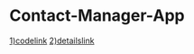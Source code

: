 # Contact-Manager-App

[1)codelink](https://drive.google.com/file/d/1R42JYSNSntB0z3fs5RHeScL2_9H87GRr/view?usp=sharing)
[ 2)detailslink](https://drive.google.com/file/d/18onE83jKRk3fORU4-chzqZ9GE193Aeld/view?usp=sharing)
